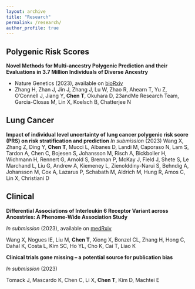```yaml
---
layout: archive
title: "Research"
permalink: /research/
author_profile: true
--- 
```


## Polygenic Risk Scores
**Novel Methods for Multi-ancestry Polygenic Prediction and their Evaluations in 3.7 Million Individuals of Diverse Ancestry**
- Nature Genetics (2023), available on [bioRxiv](https://www.biorxiv.org/content/10.1101/2022.03.24.485519v1)
- Zhang H, Zhan J, Jin J, Zhang J, Lu W, Zhao R, Ahearn T, Yu Z, O’Connell J, Jiang Y, **Chen T**, Okuhara D, 23andMe Research Team, Garcia-Closas M, Lin X, Koelsch B, Chatterjee N

## Lung Cancer
**Impact of individual level uncertainty of lung cancer polygenic risk score (PRS) on risk stratification and prediction**
  *In submission* (2023)
  Wang X, Zhang Z, Ding Y, **Chen T**, Mucci L, Albanes D, Landi M, Caporaso N, Lam S, Tardon A, Chen C, Bojesen S, Johansson M, Risch A, Bickboller H, Wichmann H, Rennert G, Arnold S, Brennan P, McKay J, Field J, Shete S, Le Marchand L, Liu G, Andrew A, Kiemeney L, Zienolddiny-Narui S, Behndig A, Johansson M, Cox A, Lazarus P, Schabath M, Aldrich M, Hung R, Amos C, Lin X, Christiani D

## Clinical
**Differential Associations of Interleukin 6 Receptor Variant across Ancestries: A Phenome-Wide Association Study**

*In submission* (2023), available on [medRxiv](https://www.medrxiv.org/content/10.1101/2022.09.24.22280325v1)

Wang X, Nogues IE, Liu M, **Chen T**, Xiong X, Bonzel CL, Zhang H, Hong C, Dahal K, Costa L, Kim SC, Ho YL, Cho K, Cai T, Liao K

**Clinical trials gone missing – a potential source for publication bias**

*In submission* (2023)

Tomack J, Mascardo K, Chen C, Li X, **Chen T**, Kim D, Machtei E
